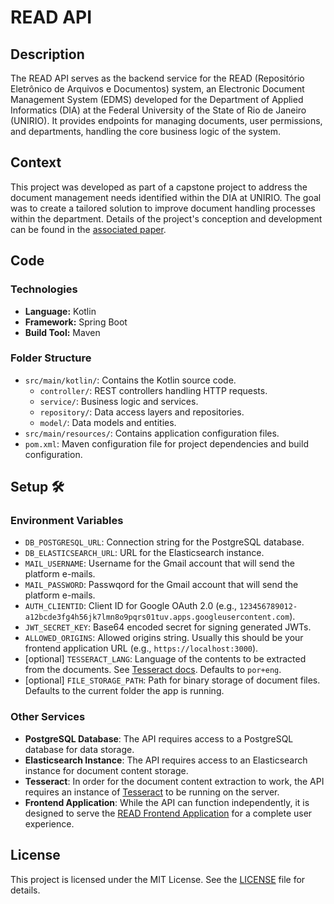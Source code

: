 # READ API

## Description

The READ API serves as the backend service for the READ (Repositório Eletrônico de Arquivos e Documentos) system, an Electronic Document Management System (EDMS) developed for the Department of Applied Informatics (DIA) at the Federal University of the State of Rio de Janeiro (UNIRIO). It provides endpoints for managing documents, user permissions, and departments, handling the core business logic of the system.

## Context

This project was developed as part of a capstone project to address the document management needs identified within the DIA at UNIRIO. The goal was to create a tailored solution to improve document handling processes within the department. Details of the project's conception and development can be found in the [associated paper](https://bsi.uniriotec.br/wp-content/uploads/sites/31/2024/04/202401DaviAnjosdeFaria.pdf).

## Code

### Technologies

- **Language:** Kotlin
- **Framework:** Spring Boot
- **Build Tool:** Maven

### Folder Structure

- `src/main/kotlin/`: Contains the Kotlin source code.
  - `controller/`: REST controllers handling HTTP requests.
  - `service/`: Business logic and services.
  - `repository/`: Data access layers and repositories.
  - `model/`: Data models and entities.
- `src/main/resources/`: Contains application configuration files.
- `pom.xml`: Maven configuration file for project dependencies and build configuration.

## Setup 🛠️

### Environment Variables

- `DB_POSTGRESQL_URL`: Connection string for the PostgreSQL database.
- `DB_ELASTICSEARCH_URL`: URL for the Elasticsearch instance.
- `MAIL_USERNAME`: Username for the Gmail account that will send the platform e-mails.
- `MAIL_PASSWORD`: Passwqord for the Gmail account that will send the platform e-mails.
- `AUTH_CLIENTID`: Client ID for Google OAuth 2.0 (e.g., `123456789012-a12bcde3fg4h56jk7lmn8o9pqrs01tuv.apps.googleusercontent.com`).
- `JWT_SECRET_KEY`: Base64 encoded secret for signing generated JWTs.
- `ALLOWED_ORIGINS`: Allowed origins string. Usually this should be your frontend application URL (e.g., `https://localhost:3000`).
- [optional] `TESSERACT_LANG`: Language of the contents to be extracted from the documents. See [Tesseract docs](https://github.com/tesseract-ocr/tesseract/blob/main/doc/tesseract.1.asc#languages). Defaults to `por+eng`.
- [optional] `FILE_STORAGE_PATH`: Path for binary storage of document files. Defaults to the current folder the app is running.

### Other Services

- **PostgreSQL Database**: The API requires access to a PostgreSQL database for data storage.
- **Elasticsearch Instance**: The API requires access to an Elasticsearch instance for document content storage.
- **Tesseract**: In order for the document content extraction to work, the API requires an instance of [Tesseract](https://github.com/tesseract-ocr/tesseract) to be running on the server.
- **Frontend Application**: While the API can function independently, it is designed to serve the [READ Frontend Application](https://github.com/fariadavi/read) for a complete user experience.

## License

This project is licensed under the MIT License. See the [LICENSE](LICENSE) file for details.

